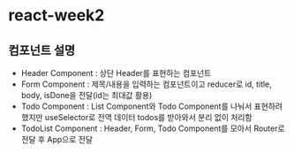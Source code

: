 # react-week2

## 컴포넌트 설명

- Header Component : 상단 Header를 표현하는 컴포넌트
- Form Component : 제목/내용을 입력하는 컴포넌트이고 reducer로 id, title, body, isDone을 전달(id는 최대값 활용)
- Todo Component : List Component와 Todo Component를 나눠서 표현하려 했지만 useSelector로 전역 데이터 todos를 받아와서 분리 없이 처리함
- TodoList Component : Header, Form, Todo Component를 모아서 Router로 전달 후 App으로 전달
